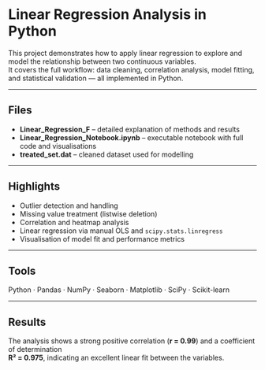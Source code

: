# Linear Regression Analysis in Python

This project demonstrates how to apply linear regression to explore and model the relationship between two continuous variables.  
It covers the full workflow: data cleaning, correlation analysis, model fitting, and statistical validation — all implemented in Python.

---

## Files
- **Linear_Regression_F** – detailed explanation of methods and results  
- **Linear_Regression_Notebook.ipynb** – executable notebook with full code and visualisations  
- **treated_set.dat** – cleaned dataset used for modelling  

---

## Highlights
- Outlier detection and handling  
- Missing value treatment (listwise deletion)  
- Correlation and heatmap analysis  
- Linear regression via manual OLS and `scipy.stats.linregress`  
- Visualisation of model fit and performance metrics  

---

## Tools
Python · Pandas · NumPy · Seaborn · Matplotlib · SciPy · Scikit-learn  

---

## Results
The analysis shows a strong positive correlation (**r = 0.99**) and a coefficient of determination  
**R² = 0.975**, indicating an excellent linear fit between the variables.
